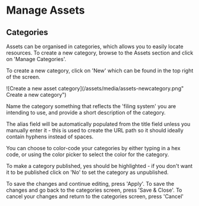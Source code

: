 # Manage Assets
## Categories
Assets can be organised in categories, which allows you to easily locate resources.  To create a new category, browse to the Assets section and click on 'Manage Categories'.

To create a new category, click on 'New' which can be found in the top right of the screen.

![Create a new asset category](/assets/media/assets-newcategory.png" Create a new category")

Name the category something that reflects the 'filing system' you are intending to use, and provide a short description of the category.

The alias field will be automatically populated from the title field unless you manually enter it - this is used to create the URL path so it should ideally contain hyphens instead of spaces.

You can choose to color-code your categories by either typing in a hex code, or using the color picker to select the color for the category.

To make a category published, yes should be highlighted - if you don't want it to be published click on 'No' to set the category as unpublished.

To save the changes and continue editing, press 'Apply'.  To save the changes and go back to the categories screen, press 'Save & Close'.  To cancel your changes and return to the categories screen, press 'Cancel'


